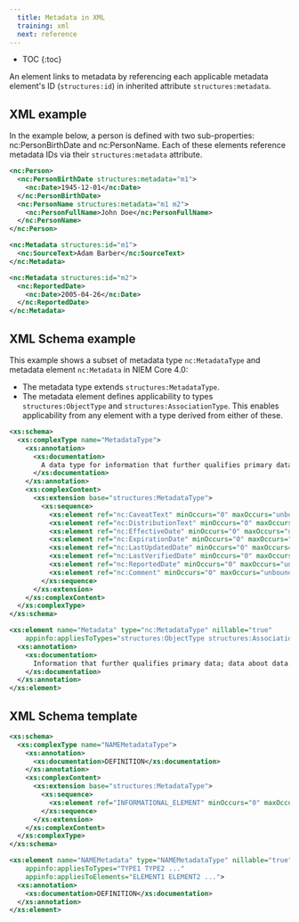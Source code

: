 ```yaml
---
  title: Metadata in XML
  training: xml
  next: reference
---
```


- TOC
{:toc}

An element links to metadata by referencing each applicable metadata element's ID (`structures:id`) in inherited attribute `structures:metadata`.

## XML example

In the example below, a person is defined with two sub-properties: nc:PersonBirthDate and nc:PersonName.  Each of these elements reference metadata IDs via their `structures:metadata` attribute.

```xml
<nc:Person>
  <nc:PersonBirthDate structures:metadata="m1">
    <nc:Date>1945-12-01</nc:Date>
  </nc:PersonBirthDate>
  <nc:PersonName structures:metadata="m1 m2">
    <nc:PersonFullName>John Doe</nc:PersonFullName>
  </nc:PersonName>
</nc:Person>

<nc:Metadata structures:id="m1">
  <nc:SourceText>Adam Barber</nc:SourceText>
</nc:Metadata>

<nc:Metadata structures:id="m2">
  <nc:ReportedDate>
    <nc:Date>2005-04-26</nc:Date>
  </nc:ReportedDate>
</nc:Metadata>
```

## XML Schema example

This example shows a subset of metadata type `nc:MetadataType` and metadata element `nc:Metadata` in NIEM Core 4.0:

- The metadata type extends `structures:MetadataType`.
- The metadata element defines applicability to types `structures:ObjectType` and `structures:AssociationType`.  This enables applicability from any element with a type derived from either of these.

```xml
<xs:schema>
  <xs:complexType name="MetadataType">
    <xs:annotation>
      <xs:documentation>
        A data type for information that further qualifies primary data; data about data.
      </xs:documentation>
    </xs:annotation>
    <xs:complexContent>
      <xs:extension base="structures:MetadataType">
        <xs:sequence>
          <xs:element ref="nc:CaveatText" minOccurs="0" maxOccurs="unbounded"/>
          <xs:element ref="nc:DistributionText" minOccurs="0" maxOccurs="unbounded"/>
          <xs:element ref="nc:EffectiveDate" minOccurs="0" maxOccurs="unbounded"/>
          <xs:element ref="nc:ExpirationDate" minOccurs="0" maxOccurs="unbounded"/>
          <xs:element ref="nc:LastUpdatedDate" minOccurs="0" maxOccurs="unbounded"/>
          <xs:element ref="nc:LastVerifiedDate" minOccurs="0" maxOccurs="unbounded"/>
          <xs:element ref="nc:ReportedDate" minOccurs="0" maxOccurs="unbounded"/>
          <xs:element ref="nc:Comment" minOccurs="0" maxOccurs="unbounded"/>
        </xs:sequence>
      </xs:extension>
    </xs:complexContent>
  </xs:complexType>
</xs:schema>

<xs:element name="Metadata" type="nc:MetadataType" nillable="true"
    appinfo:appliesToTypes="structures:ObjectType structures:AssociationType">
  <xs:annotation>
    <xs:documentation>
      Information that further qualifies primary data; data about data.
    </xs:documentation>
  </xs:annotation>
</xs:element>
```

## XML Schema template

```xml
<xs:schema>
  <xs:complexType name="NAMEMetadataType">
    <xs:annotation>
      <xs:documentation>DEFINITION</xs:documentation>
    </xs:annotation>
    <xs:complexContent>
      <xs:extension base="structures:MetadataType">
        <xs:sequence>
          <xs:element ref="INFORMATIONAL_ELEMENT" minOccurs="0" maxOccurs="unbounded"/>
        </xs:sequence>
      </xs:extension>
    </xs:complexContent>
  </xs:complexType>
</xs:schema>

<xs:element name="NAMEMetadata" type="NAMEMetadataType" nillable="true"
    appinfo:appliesToTypes="TYPE1 TYPE2 ..."
    appinfo:appliesToElements="ELEMENT1 ELEMENT2 ...">
  <xs:annotation>
    <xs:documentation>DEFINITION</xs:documentation>
  </xs:annotation>
</xs:element>
```
